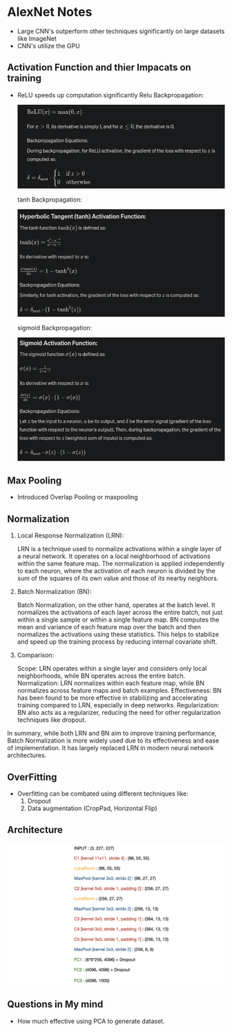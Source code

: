 # AlexNet Notes

* Large CNN's outperform other techniques significantly on large datasets like ImageNet
* CNN's utilize the GPU

## Activation Function and thier Impacats on training

* ReLU speeds up computation significantly
  Relu Backpropagation:
  
  ![relu](artifacts/relu.png)
  
  tanh Backpropagation:

  ![tanh](artifacts/tanh.png)
  
  sigmoid Backpropagation:
  
  ![sigmoid](artifacts/sigmoid.png)

## Max Pooling

* Introduced Overlap Pooling or maxpooling

## Normalization

1. Local Response Normalization (LRN):

    LRN is a technique used to normalize activations within a single layer of a neural network. It operates on a local neighborhood of activations within the same feature map. The normalization is applied independently to each neuron, where the activation of each neuron is divided by the sum of the squares of its own value and those of its nearby neighbors.

2. Batch Normalization (BN):

    Batch Normalization, on the other hand, operates at the batch level. It normalizes the activations of each layer across the entire batch, not just within a single sample or within a single feature map. BN computes the mean and variance of each feature map over the batch and then normalizes the activations using these statistics. This helps to stabilize and speed up the training process by reducing internal covariate shift.

3. Comparison:

    Scope: LRN operates within a single layer and considers only local neighborhoods, while BN operates across the entire batch.
    Normalization: LRN normalizes within each feature map, while BN normalizes across feature maps and batch examples.
    Effectiveness: BN has been found to be more effective in stabilizing and accelerating training compared to LRN, especially in deep networks.
    Regularization: BN also acts as a regularizer, reducing the need for other regularization techniques like dropout.

In summary, while both LRN and BN aim to improve training performance, Batch Normalization is more widely used due to its effectiveness and ease of implementation. It has largely replaced LRN in modern neural network architectures.

## OverFitting

* Overfitting can be combated using different techniques like:
   1. Dropout
   2. Data augmentation (CropPad, Horizontal Flip)

## Architecture

![arch](artifacts/architecture.png)

## Questions in My mind

* How much effective using PCA to generate dataset.
